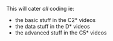 This will cater *all* coding ie:

- the basic stuff in the C2* videos
- the data stuff in the D* videos
- the advanced stuff in the C5* videos